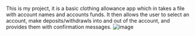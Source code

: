 This is my project, it is a basic clothing allowance app which in takes a file with account names and accounts funds. 
It then allows the user to select an account, make deposits/withdrawls into and out of the account, and provides them with confirmation messages. 
![image](https://github.com/KartikM24/Clothing-Allowance-App/assets/86750762/02c2eb5b-78cd-45f1-ba31-615c49b0f55e)

